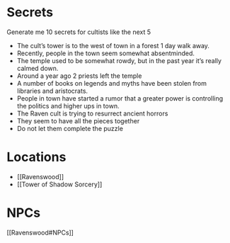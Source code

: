 # Secrets
Generate me 10 secrets for cultists like the next 5
- The cult’s tower is to the west of town in a forest 1 day walk away.
- Recently, people in the town seem somewhat absentminded.
- The temple used to be somewhat rowdy, but in the past year it’s really calmed down.
- Around a year ago 2 priests left the temple
- A number of books on legends and myths have been stolen from libraries and aristocrats.
- People in town have started a rumor that a greater power is controlling the politics and higher ups in town.
- The Raven cult is trying to resurrect ancient horrors
- They seem to have all the pieces together
- Do not let them complete the puzzle
# Locations
- [[Ravenswood]]
- [[Tower of Shadow Sorcery]]
# NPCs
[[Ravenswood#NPCs]]
